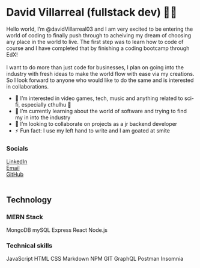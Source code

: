 # David Villarreal (fullstack dev) 👨‍💻
Hello world, I’m @davidVillarreal03 and I am very excited to be entering the world of coding to finally push through to acheiving my dream of choosing any place in the world to live. The first step was to learn how to code of course and I have completed that by finishing a coding bootcamp through EdX!<br>
<br>I want to do more than just code for businesses, I plan on going into the industry with fresh ideas to make the world flow with ease via my creations. So I look forward to anyone who would like to do the same and is interested in collaborations. <br>

- 👀 I’m interested in video games, tech, music and anything related to sci-fi, especially cthulhu 🐙
- 🌱 I’m currently learning about the world of software and trying to find my in into the industry
- 💞️ I’m looking to collaborate on projects as a jr backend developer
- ⚡ Fun fact: I use my left hand to write and I am goated at smite
### Socials

[LinkedIn](https://www.linkedin.com/in/david-villarreal-219214337?lipi=urn%3Ali%3Apage%3Ad_flagship3_profile_view_base_contact_details%3B1J4lTAnyRGWdn3lCb%2BINpQ%3D%3D)<br>
[Email](mailto:davidVillarr3al@gmail.com)<br>
[GitHub](https://github.com/davidVillarreal03)<br>
<br>
## Technology
### MERN Stack
MongoDB mySQL Express React Node.js

### Technical skills
JavaScript HTML CSS Markdown NPM GIT GraphQL Postman Insomnia
  

<!---
davidVillarreal03/davidVillarreal03 is a ✨ special ✨ repository because its `README.md` (this file) appears on your GitHub profile.
You can click the Preview link to take a look at your changes.
--->
